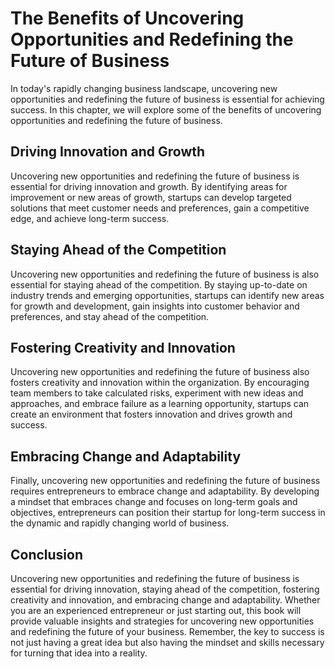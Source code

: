 The Benefits of Uncovering Opportunities and Redefining the Future of Business
=======================================================================================================

In today's rapidly changing business landscape, uncovering new opportunities and redefining the future of business is essential for achieving success. In this chapter, we will explore some of the benefits of uncovering opportunities and redefining the future of business.

Driving Innovation and Growth
-----------------------------

Uncovering new opportunities and redefining the future of business is essential for driving innovation and growth. By identifying areas for improvement or new areas of growth, startups can develop targeted solutions that meet customer needs and preferences, gain a competitive edge, and achieve long-term success.

Staying Ahead of the Competition
--------------------------------

Uncovering new opportunities and redefining the future of business is also essential for staying ahead of the competition. By staying up-to-date on industry trends and emerging opportunities, startups can identify new areas for growth and development, gain insights into customer behavior and preferences, and stay ahead of the competition.

Fostering Creativity and Innovation
-----------------------------------

Uncovering new opportunities and redefining the future of business also fosters creativity and innovation within the organization. By encouraging team members to take calculated risks, experiment with new ideas and approaches, and embrace failure as a learning opportunity, startups can create an environment that fosters innovation and drives growth and success.

Embracing Change and Adaptability
---------------------------------

Finally, uncovering new opportunities and redefining the future of business requires entrepreneurs to embrace change and adaptability. By developing a mindset that embraces change and focuses on long-term goals and objectives, entrepreneurs can position their startup for long-term success in the dynamic and rapidly changing world of business.

Conclusion
----------

Uncovering new opportunities and redefining the future of business is essential for driving innovation, staying ahead of the competition, fostering creativity and innovation, and embracing change and adaptability. Whether you are an experienced entrepreneur or just starting out, this book will provide valuable insights and strategies for uncovering new opportunities and redefining the future of your business. Remember, the key to success is not just having a great idea but also having the mindset and skills necessary for turning that idea into a reality.
